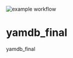 ![example workflow](https://github.com/InaraShalfei/yamdb_final/actions/workflows/yamdb_workflow.yaml/badge.svg)


# yamdb_final
yamdb_final
